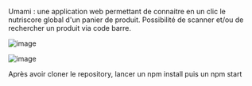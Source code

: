 Umami : une application web permettant de connaitre en un clic le nutriscore global d'un panier de produit.
Possibilité de scanner et/ou de rechercher un produit via code barre.

![image](https://user-images.githubusercontent.com/79267011/181189117-fc6ba00f-db7a-4880-badc-7810c49b9e58.png)

![image](https://user-images.githubusercontent.com/79267011/181189267-db67402b-109e-4145-9e71-14fdd5d07d4d.png)

Après avoir cloner le repository, lancer un npm install puis un npm start
